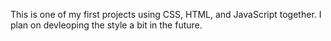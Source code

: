 This is one of my first projects  using CSS, HTML, and JavaScript together. I plan on devleoping the style a bit in the future.